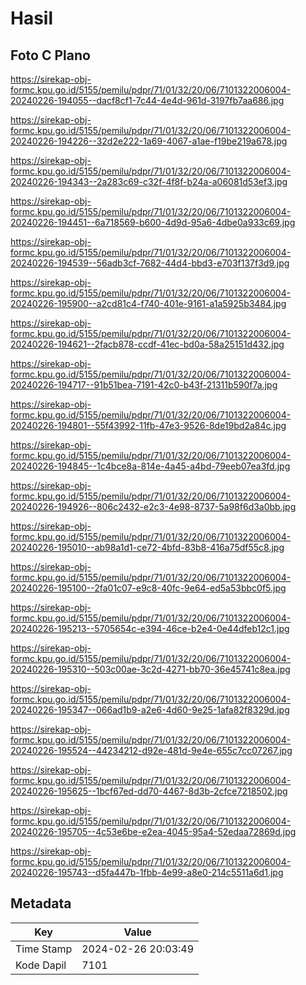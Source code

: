 # Hasil

## Foto C Plano

https://sirekap-obj-formc.kpu.go.id/5155/pemilu/pdpr/71/01/32/20/06/7101322006004-20240226-194055--dacf8cf1-7c44-4e4d-961d-3197fb7aa686.jpg

https://sirekap-obj-formc.kpu.go.id/5155/pemilu/pdpr/71/01/32/20/06/7101322006004-20240226-194226--32d2e222-1a69-4067-a1ae-f19be219a678.jpg

https://sirekap-obj-formc.kpu.go.id/5155/pemilu/pdpr/71/01/32/20/06/7101322006004-20240226-194343--2a283c69-c32f-4f8f-b24a-a06081d53ef3.jpg

https://sirekap-obj-formc.kpu.go.id/5155/pemilu/pdpr/71/01/32/20/06/7101322006004-20240226-194451--6a718569-b600-4d9d-95a6-4dbe0a933c69.jpg

https://sirekap-obj-formc.kpu.go.id/5155/pemilu/pdpr/71/01/32/20/06/7101322006004-20240226-194539--56adb3cf-7682-44d4-bbd3-e703f137f3d9.jpg

https://sirekap-obj-formc.kpu.go.id/5155/pemilu/pdpr/71/01/32/20/06/7101322006004-20240226-195900--a2cd81c4-f740-401e-9161-a1a5925b3484.jpg

https://sirekap-obj-formc.kpu.go.id/5155/pemilu/pdpr/71/01/32/20/06/7101322006004-20240226-194621--2facb878-ccdf-41ec-bd0a-58a25151d432.jpg

https://sirekap-obj-formc.kpu.go.id/5155/pemilu/pdpr/71/01/32/20/06/7101322006004-20240226-194717--91b51bea-7191-42c0-b43f-21311b590f7a.jpg

https://sirekap-obj-formc.kpu.go.id/5155/pemilu/pdpr/71/01/32/20/06/7101322006004-20240226-194801--55f43992-11fb-47e3-9526-8de19bd2a84c.jpg

https://sirekap-obj-formc.kpu.go.id/5155/pemilu/pdpr/71/01/32/20/06/7101322006004-20240226-194845--1c4bce8a-814e-4a45-a4bd-79eeb07ea3fd.jpg

https://sirekap-obj-formc.kpu.go.id/5155/pemilu/pdpr/71/01/32/20/06/7101322006004-20240226-194926--806c2432-e2c3-4e98-8737-5a98f6d3a0bb.jpg

https://sirekap-obj-formc.kpu.go.id/5155/pemilu/pdpr/71/01/32/20/06/7101322006004-20240226-195010--ab98a1d1-ce72-4bfd-83b8-416a75df55c8.jpg

https://sirekap-obj-formc.kpu.go.id/5155/pemilu/pdpr/71/01/32/20/06/7101322006004-20240226-195100--2fa01c07-e9c8-40fc-9e64-ed5a53bbc0f5.jpg

https://sirekap-obj-formc.kpu.go.id/5155/pemilu/pdpr/71/01/32/20/06/7101322006004-20240226-195213--5705654c-e394-46ce-b2e4-0e44dfeb12c1.jpg

https://sirekap-obj-formc.kpu.go.id/5155/pemilu/pdpr/71/01/32/20/06/7101322006004-20240226-195310--503c00ae-3c2d-4271-bb70-36e45741c8ea.jpg

https://sirekap-obj-formc.kpu.go.id/5155/pemilu/pdpr/71/01/32/20/06/7101322006004-20240226-195347--066ad1b9-a2e6-4d60-9e25-1afa82f8329d.jpg

https://sirekap-obj-formc.kpu.go.id/5155/pemilu/pdpr/71/01/32/20/06/7101322006004-20240226-195524--44234212-d92e-481d-9e4e-655c7cc07267.jpg

https://sirekap-obj-formc.kpu.go.id/5155/pemilu/pdpr/71/01/32/20/06/7101322006004-20240226-195625--1bcf67ed-dd70-4467-8d3b-2cfce7218502.jpg

https://sirekap-obj-formc.kpu.go.id/5155/pemilu/pdpr/71/01/32/20/06/7101322006004-20240226-195705--4c53e6be-e2ea-4045-95a4-52edaa72869d.jpg

https://sirekap-obj-formc.kpu.go.id/5155/pemilu/pdpr/71/01/32/20/06/7101322006004-20240226-195743--d5fa447b-1fbb-4e99-a8e0-214c5511a6d1.jpg


## Metadata

| Key        | Value               |
| ---------- | ------------------- |
| Time Stamp | 2024-02-26 20:03:49 |
| Kode Dapil | 7101                |



